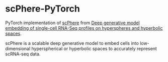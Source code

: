 # scPhere-PyTorch

PyTorch implementation of [scPhere](https://github.com/klarman-cell-observatory/scPhere) from [Deep generative model embedding of single-cell RNA-Seq profiles on hyperspheres and hyperbolic spaces](https://www.nature.com/articles/s41467-021-22851-4).

scPhere is a scalable deep generative model to embed cells into low-dimensional hyperspherical or hyperbolic spaces to accurately represent scRNA-seq data.
